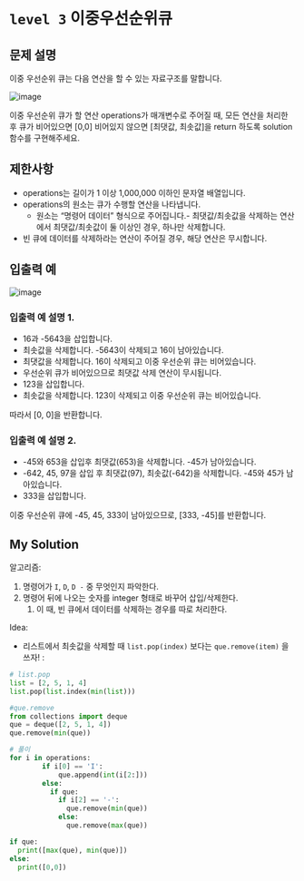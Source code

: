 # `level 3` 이중우선순위큐

## 문제 설명
이중 우선순위 큐는 다음 연산을 할 수 있는 자료구조를 말합니다.

![image](https://github.com/ultimate-mj/Coding-test-practice/assets/122213470/3f9673d4-2e91-476a-b6ab-93a464e6e96e)

이중 우선순위 큐가 할 연산 operations가 매개변수로 주어질 때, 모든 연산을 처리한 후 큐가 비어있으면 [0,0] 비어있지 않으면 [최댓값, 최솟값]을 return 하도록 solution 함수를 구현해주세요.

## 제한사항
- operations는 길이가 1 이상 1,000,000 이하인 문자열 배열입니다.
- operations의 원소는 큐가 수행할 연산을 나타냅니다.
  + 원소는 “명령어 데이터” 형식으로 주어집니다.- 최댓값/최솟값을 삭제하는 연산에서 최댓값/최솟값이 둘 이상인 경우, 하나만 삭제합니다.
- 빈 큐에 데이터를 삭제하라는 연산이 주어질 경우, 해당 연산은 무시합니다.

## 입출력 예
![image](https://github.com/ultimate-mj/Coding-test-practice/assets/122213470/070aec70-8e59-4248-b1d2-b6b783e82aca)

### 입출력 예 설명 1.
- 16과 -5643을 삽입합니다.
- 최솟값을 삭제합니다. -5643이 삭제되고 16이 남아있습니다.
- 최댓값을 삭제합니다. 16이 삭제되고 이중 우선순위 큐는 비어있습니다.
- 우선순위 큐가 비어있으므로 최댓값 삭제 연산이 무시됩니다.
- 123을 삽입합니다.
- 최솟값을 삭제합니다. 123이 삭제되고 이중 우선순위 큐는 비어있습니다.

따라서 [0, 0]을 반환합니다.

### 입출력 예 설명 2.
- -45와 653을 삽입후 최댓값(653)을 삭제합니다. -45가 남아있습니다.
- -642, 45, 97을 삽입 후 최댓값(97), 최솟값(-642)을 삭제합니다. -45와 45가 남아있습니다.
- 333을 삽입합니다.

이중 우선순위 큐에 -45, 45, 333이 남아있으므로, [333, -45]를 반환합니다.

## My Solution

알고리즘:
1. 명령어가 `I`, `D`, `D -` 중 무엇인지 파악한다.
2. 명령어 뒤에 나오는 숫자를 integer 형태로 바꾸어 삽입/삭제한다.
    1) 이 때, 빈 큐에서 데이터를 삭제하는 경우를 따로 처리한다.

Idea:
- 리스트에서 최솟값을 삭제할 때 `list.pop(index)` 보다는 `que.remove(item)` 을 쓰자! :
 ```python
# list.pop
list = [2, 5, 1, 4]
list.pop(list.index(min(list)))

#que.remove
from collections import deque
que = deque([2, 5, 1, 4])
que.remove(min(que))
```

```python
# 풀이
for i in operations:
        if i[0] == 'I':
            que.append(int(i[2:]))
        else:
          if que:
            if i[2] == '-':
              que.remove(min(que))
            else:
              que.remove(max(que))

if que:
  print([max(que), min(que)])
else:
  print([0,0])
```
